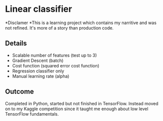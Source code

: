 # Linear classifier

*Disclamer
*This is a learning project which contains my narritive and was not refined. It's more of a story than production code.

## Details
- Scalable number of features (test up to 3)
- Gradient Descent (batch)
- Cost function (squared error cost function)
- Regression classifier only
- Manual learning rate (alpha)

## Outcome
Completed in Python, started but not finished in TensorFlow. Instead moved on to my Kaggle competition since it taught me enough about low level TensorFlow fundamentals.

